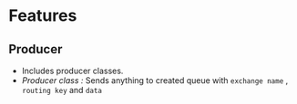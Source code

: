 # Features
## Producer
  - Includes producer classes.
  - *Producer class :*  Sends anything to created queue with `exchange name` , `routing key` and `data`

